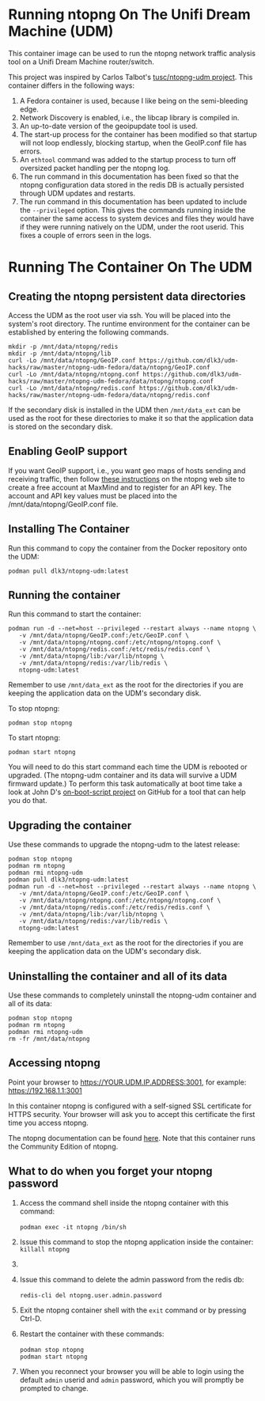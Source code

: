 # Running ntopng On The Unifi Dream Machine (UDM)

This container image can be used to run the ntopng network traffic analysis tool on a Unifi Dream Machine router/switch.  

This project was inspired by Carlos Talbot's  [tusc/ntopng-udm project](https://github.com/tusc/ntopng-udm).  This container differs in the following ways:

1. A Fedora container is used, because I like being on the semi-bleeding edge.
2. Network Discovery is enabled, i.e., the libcap library is compiled in.
3. An up-to-date version of the geoipupdate tool is used.
4. The start-up process for the container has been modified so that startup will not loop endlessly, blocking startup, when the GeoIP.conf file has errors.
5. An `ethtool` command was added to the startup process to turn off oversized packet handling per the ntopng log.
6. The run command in this documentation has been fixed so that the ntopng configuration data stored in the redis DB is actually persisted through UDM updates and restarts.
7. The run command in this documentation has been updated to include the `--privileged` option.  This gives the commands running inside the container the same access to system devices and files they would have if they were running natively on the UDM, under the root userid.  This fixes a couple of errors seen in the logs.

# Running The Container On The UDM

## Creating the ntopng persistent data directories

Access the UDM as the root user via ssh.  You will be placed into the system's root directory.  The runtime environment for the container can be established by entering the following commands.
```
mkdir -p /mnt/data/ntopng/redis
mkdir -p /mnt/data/ntopng/lib
curl -Lo /mnt/data/ntopng/GeoIP.conf https://github.com/dlk3/udm-hacks/raw/master/ntopng-udm-fedora/data/ntopng/GeoIP.conf
curl -Lo /mnt/data/ntopng/ntopng.conf https://github.com/dlk3/udm-hacks/raw/master/ntopng-udm-fedora/data/ntopng/ntopng.conf
curl -Lo /mnt/data/ntopng/redis.conf https://github.com/dlk3/udm-hacks/raw/master/ntopng-udm-fedora/data/ntopng/redis.conf
```
If the secondary disk is installed in the UDM then `/mnt/data_ext` can be used as the root for these directories to make it so that the application data is stored on the secondary disk.

## Enabling GeoIP support

If you want GeoIP support, i.e., you want geo maps of hosts sending and receiving traffic, then follow [these instructions](https://github.com/ntop/ntopng/blob/dev/doc/README.geolocation.md) on the ntopng web site to create a free account at MaxMind and to register for an API key.  The account and API key values must be placed into the /mnt/data/ntopng/GeoIP.conf file.

## Installing The Container

Run this command to copy the container from the Docker repository onto the UDM:

`podman pull dlk3/ntopng-udm:latest`
 
## Running the container

Run this command to start the container:
```
podman run -d --net=host --privileged --restart always --name ntopng \
   -v /mnt/data/ntopng/GeoIP.conf:/etc/GeoIP.conf \
   -v /mnt/data/ntopng/ntopng.conf:/etc/ntopng/ntopng.conf \
   -v /mnt/data/ntopng/redis.conf:/etc/redis/redis.conf \
   -v /mnt/data/ntopng/lib:/var/lib/ntopng \
   -v /mnt/data/ntopng/redis:/var/lib/redis \
   ntopng-udm:latest
```
Remember to use `/mnt/data_ext` as the root for the directories if you are keeping the application data on the UDM's secondary disk.

To stop ntopng:

`podman stop ntopng`

To start ntopng:

`podman start ntopng`

You will need to do this start command each time the UDM is rebooted or upgraded.  (The ntopng-udm container and its data will survive a UDM firmward update.)  To perform this task automatically at boot time take a look at John D's [on-boot-script project](https://github.com/boostchicken/udm-utilities/tree/master/on-boot-script) on GitHub for a tool that can help you do that.

## Upgrading the container

Use these commands to upgrade the ntopng-udm to the latest release:
```
podman stop ntopng
podman rm ntopng
podman rmi ntopng-udm
podman pull dlk3/ntopng-udm:latest
podman run -d --net=host --privileged --restart always --name ntopng \
   -v /mnt/data/ntopng/GeoIP.conf:/etc/GeoIP.conf \
   -v /mnt/data/ntopng/ntopng.conf:/etc/ntopng/ntopng.conf \
   -v /mnt/data/ntopng/redis.conf:/etc/redis/redis.conf \
   -v /mnt/data/ntopng/lib:/var/lib/ntopng \
   -v /mnt/data/ntopng/redis:/var/lib/redis \
   ntopng-udm:latest
```
Remember to use `/mnt/data_ext` as the root for the directories if you are keeping the application data on the UDM's secondary disk.

## Uninstalling the container and all of its data

Use these commands to completely uninstall the ntopng-udm container and all of its data:
```
podman stop ntopng
podman rm ntopng
podman rmi ntopng-udm
rm -fr /mnt/data/ntopng
```
## Accessing ntopng

Point your browser to https://YOUR.UDM.IP.ADDRESS:3001, for example: https://192.168.1.1:3001

In this container ntopng is configured with a self-signed SSL certificate for HTTPS security.  Your browser will ask you to accept this certificate the first time you access ntopng.

The ntopng documentation can be found [here](https://www.ntop.org/guides/ntopng/).  Note that this container runs the Community Edition of ntopng.

## What to do when you forget your ntopng password

1. Access the command shell inside the ntopng container with this command:<br /><br />`podman exec -it ntopng /bin/sh`

2. Issue this command to stop the ntopng application inside the container: `killall ntopng`

3.

2. Issue this command to delete the admin password from the redis db:<br /><br />`redis-cli del ntopng.user.admin.password`  

3. Exit the ntopng container shell with the `exit` command or by pressing Ctrl-D.

4. Restart the container with these commands:<br /><br />`podman stop ntopng`<br />`podman start ntopng`  

5.  When you reconnect your browser you will be able to login using the default `admin` userid and `admin` password, which you will promptly be prompted to change.
